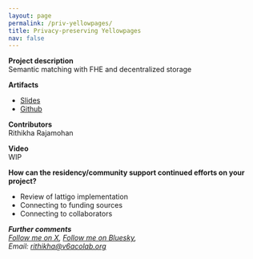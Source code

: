 ```yaml
---
layout: page
permalink: /priv-yellowpages/
title: Privacy-preserving Yellowpages
nav: false
---
```


**Project description**  
Semantic matching with FHE and decentralized storage

**Artifacts**

- [Slides](https://www.canva.com/design/DAGiPuJmLz0/42q_LKJo3vZGS5ITLqr2Vg/edit)
- [Github](https://github.com/rithikha/FHE-Semantic-Search)

**Contributors**  
Rithikha Rajamohan

**Video**  
WIP

**How can the residency/community support continued efforts on your project?**

- Review of lattigo implementation
- Connecting to funding sources
- Connecting to collaborators

**_Further comments_**  
_[Follow me on X](https://x.com/rithikxa), [Follow me on Bluesky](https://bsky.app/profile/rithikha.bsky.social),  
Email: [rithikha@v6acolab.org](mailto:rithikha@v6acolab.org)_
